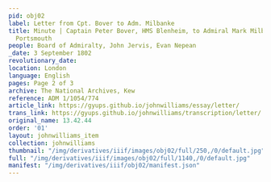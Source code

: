 ```yaml
---
pid: obj02
label: Letter from Cpt. Bover to Adm. Milbanke
title: Minute | Captain Peter Bover, HMS Blenheim, to Admiral Mark Milbanke, Commander-in-Chief
  Portsmouth
people: Board of Admiralty, John Jervis, Evan Nepean
_date: 3 September 1802
revolutionary_date:
location: London
language: English
pages: Page 2 of 3
archive: The National Archives, Kew
reference: ADM 1/1054/774
article_link: https://gyups.github.io/johnwilliams/essay/letter/
trans_link: https://gyups.github.io/johnwilliams/transcription/letter/
original_name: 13.42.44
order: '01'
layout: johnwilliams_item
collection: johnwilliams
thumbnail: "/img/derivatives/iiif/images/obj02/full/250,/0/default.jpg"
full: "/img/derivatives/iiif/images/obj02/full/1140,/0/default.jpg"
manifest: "/img/derivatives/iiif/obj02/manifest.json"
---
```

